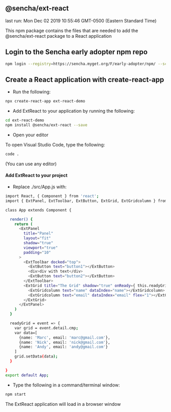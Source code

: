 ## @sencha/ext-react

last run: Mon Dec 02 2019 10:55:46 GMT-0500 (Eastern Standard Time)

This npm package contains the files that are needed to add the @sencha/ext-react package to a React application

## Login to the Sencha early adopter npm repo

```sh
npm login --registry=https://sencha.myget.org/F/early-adopter/npm/ --scope=@sencha

```

## Create a React application with create-react-app

- Run the following:

```sh
npx create-react-app ext-react-demo
```

- Add ExtReact to your application by running the following:

```sh
cd ext-react-demo
npm install @sencha/ext-react --save
```

- Open your editor

To open Visual Studio Code, type the following:

```sh
code .
```

(You can use any editor)

#### Add ExtReact to your project

- Replace ./src/App.js with:

```sh
import React, { Component } from 'react';
import { ExtPanel, ExtToolbar, ExtButton, ExtGrid, ExtGridcolumn } from "@sencha/ext-react";

class App extends Component {

  render() {
    return (
      <ExtPanel
        title="Panel"
        layout="fit"
        shadow="true"
        viewport="true"
        padding="10"
      >
        <ExtToolbar docked="top">
          <ExtButton text="button1"></ExtButton>
          <div>div with text</div>
          <ExtButton text="button2"></ExtButton>
        </ExtToolbar>
        <ExtGrid title="The Grid" shadow="true" onReady={ this.readyGrid }>
          <ExtGridcolumn text="name" dataIndex="name"></ExtGridcolumn>
          <ExtGridcolumn text="email" dataIndex="email" flex="1"></ExtGridcolumn>
        </ExtGrid>
      </ExtPanel>
    )
  }

  readyGrid = event => {
    var grid = event.detail.cmp;
    var data=[
      {name: 'Marc', email: 'marc@gmail.com'},
      {name: 'Nick', email: 'nick@gmail.com'},
      {name: 'Andy', email: 'andy@gmail.com'}
    ]
    grid.setData(data);
  }

}
export default App;

```

- Type the following in a command/terminal window:

```sh
npm start
```

The ExtReact application will load in a browser window